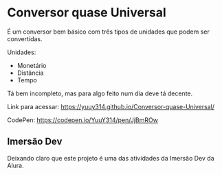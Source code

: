 # Conversor quase Universal

É um conversor bem básico com três tipos de unidades que podem ser convertidas.

Unidades:

- Monetário
- Distância
- Tempo

Tá bem incompleto, mas para algo feito num dia deve tá decente.

Link para acessar: https://yuuy314.github.io/Conversor-quase-Universal/

CodePen: https://codepen.io/YuuY314/pen/JjBmROw

## Imersão Dev

Deixando claro que este projeto é uma das atividades da Imersão Dev da Alura.
